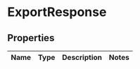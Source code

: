 # ExportResponse

## Properties
Name | Type | Description | Notes
------------ | ------------- | ------------- | -------------
